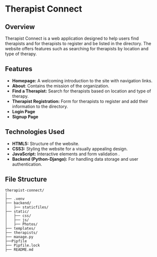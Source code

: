 # Therapist Connect

## Overview
Therapist Connect is a web application designed to help users find therapists and for therapists to register and be listed in the directory. The website offers features such as searching for therapists by location and type of therapy.

## Features
- **Homepage:** A welcoming introduction to the site with navigation links.
- **About**: Contains the mission of the organization.
- **Find a Therapist:** Search for therapists based on location and type of therapy.
- **Therapist Registration:** Form for therapists to register and add their information to the directory.
- **Login Page**
- **Signup Page**

## Technologies Used
- **HTML5:** Structure of the website.
- **CSS3:** Styling the website for a visually appealing design.
- **JavaScript:** Interactive elements and form validation .
- **Backend (Python-Django):** For handling data storage and user authentication.

## File Structure
```
therapist-connect/
│
├── .venv
├── backend/
│   ├── staticfiles/
├── static/
│   ├── css/
│   ├── js/
│   ├── Photos/
├── templates/
├── therapists/
├── manage.py
├──Pipfile
├── Pipfile.lock
├── README.md

```
